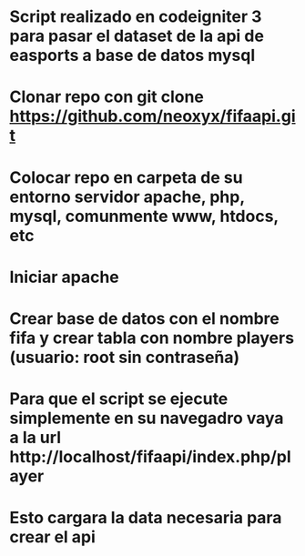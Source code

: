 # Script realizado en codeigniter 3 para pasar el dataset de la api de easports a base de datos mysql
# Clonar repo con git clone https://github.com/neoxyx/fifaapi.git
# Colocar repo en carpeta de su entorno servidor apache, php, mysql, comunmente www, htdocs, etc
# Iniciar apache
# Crear base de datos con el nombre fifa y crear tabla con nombre players (usuario: root sin contraseña)
# Para que el script se ejecute simplemente en su navegadro vaya a la url http://localhost/fifaapi/index.php/player
# Esto cargara la data necesaria para crear el api
